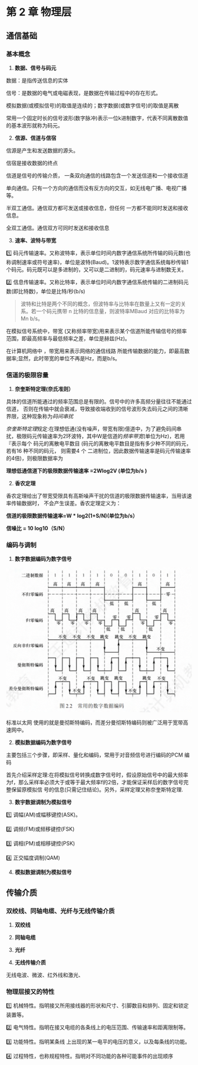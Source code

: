 # 第 2 章 物理层

## 通信基础

### 基本概念

1. **数据、信号与码元**

数据：是指传送信息的实体

信号：是数据的电气或电磁表现，是数据在传输过程中的存在形式。

模拟数据(或模拟信号)的取值是连续的；数字数据(或数字信号)的取值是离散

常用一个固定时长的信号波形(数字脉冲)表示一位k进制数字，代表不同离散数值的基本波形就称为码元。

2. **信源、信道与信宿**

信源是产生和发送数据的源头。

信宿是接收数据的终点

信道是信号的传输介质， 一条双向通信的线路包含一个发送信道和一个接收信道

单向通信。只有一个方向的通信而没有反方向的交互，如无线电广播、电视广播等。

半双工通信。通信双方都可发送或接收信息，但任何 一方都不能同时发送和接收信息。 

全双工通信。通信双方可同时发送和接收信息

3. **速率、波特与带宽**

1️⃣ 码元传输速率。又称波特率，表示单位时间内数字通信系统所传输的码元数(也称调制速率或符号速率)，单位是波特(Baud)。1波特表示数字通信系统每秒传输1个码元。码元既可以是多进制的，又可以是二进制的，码元速率与进制数无关。

2️⃣ 信息传输速率。又称比特率，表示单位时间内数字通信系统传输的二进制码元数(即比特数)，单位是比特/秒(b/s)

> 波特和比特是两个不同的概念，但波特率与比特率在数量上又有一定的关系。若一个码元携带 n 比特的信息量，则波特率MBaud 对应的比特率为 Mn b/s。


在模拟信号系统中，带宽 (又称频率带宽)用来表示某个信道所能传输信号的频率范围，即最高频率与最低频率之差，单位是赫兹(Hz)。

在计算机网络中 ，带宽用来表示网络的通信线路 所能传输数据的能力，即最高数据率;显然，此时带宽的单位不再是Hz，而是b/s。

### 信道的极限容量

1. **奈奎斯特定理(奈氏准则）**

具体的信道所能通过的频率范围总是有限的。信号中的许多高频分量往往不能通过信道， 否则在传输中就会衰减，导致接收端收到的信号波形失去码元之间的清晰界限，这种现象称为*码间串扰*

*奈奎斯特定理*规定:在理想低通(没有噪声，带宽有限)億道中，为了避免码间串扰，极限码元传输速率为2环波特，其中W是信道的*频率带宽*(单位为Hz)，若用『表示每个 码元的离散电平数目 (码元的离散电平数目是指有多少种不同的码元，若有16 种不同的码元， 则需要4 个 二进制位，因此数据传输速率是码元传输速率的4倍)，则极限数据率为

**理想低通信道下的极限数据传输速率 =2Wlog2V (单位为b/s )**

2. **香农定理**

香农定理给出了带宽受限具有高斯噪声干扰的信道的极限数据传输速率，当用该速率传输数据时， 不会产生误差。香农定理定义为：

**信道的极限数据传输速率=W * log2(1+S/N)(单位为b/s）**

**信噪比 = 10 log10（S/N）**


### 编码与调制

1. **数字数据编码为数字信号**

![alt text](./img/常用的数字数据编码.png)

标准以太网 使用的就是曼彻斯特编码，而差分曼彻斯特编码则被广泛用于宽带高速网中。

2. **模拟数据编码为数字信号**

主要包括三个步骤，即采样、量化和编码，常用于对音频信号进行编码的PCM 编码

首先介绍采样定理:在将模拟信号转换成数字信号时，假设原始信号中的最大频率为f，那么采样率必须大于或等于最大频率f的2倍，才能保证采样后的数字信号完整保留原模拟信 号的信息(只需记住结论)。另外，采样定理又称奈奎斯特定理.

3. **数宇数据调制为模拟信号**

1️⃣ 调幅(AM)或幅移键控(ASK)。

2️⃣ 调频(FM)或频移键控(FSK)

3️⃣ 调相(PM)或相移键控(PSK)

4️⃣ 正交幅度调制(QAM)

4. **模拟数据调制为模拟信号**

## 传输介质

### 双绞线、同轴电缆、光纤与无线传输介质

1. **双绞线**

2. **同轴电缆**

3. **光纤**

4. **无线传输介质**

无线电波、微波、红外线和激光、

### 物理层接又的特性

1️⃣ 机械特性。指明接又所用接线器的形状和尺寸、引脚数目和排列、固定和锁定装置等。 

2️⃣ 电气特性。指明在接又电缆的各条线上的电压范围、传输速率和距离限制等。 

3️⃣ 功能特性。指明某条线 上出现的某一电平的电压的意义，以及每条线的功能。

4️⃣ 过程特性，也称规程特性。指明对不同功能的各种可能事件的出现顺序